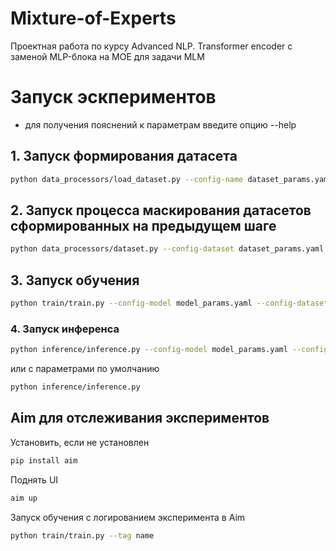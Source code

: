 # Mixture-of-Experts
Проектная работа по курсу Advanced NLP. Transformer encoder с заменой MLP-блока на MOE для задачи MLM


# Запуск эскпериментов
* для получения пояснений к параметрам введите опцию --help

## 1. Запуск формирования датасета
```bash
python data_processors/load_dataset.py --config-name dataset_params.yaml
```

## 2. Запуск процесса маскирования датасетов сформированных на предыдущем шаге
```bash
python data_processors/dataset.py --config-dataset dataset_params.yaml --config-model model_params.yaml
```

## 3. Запуск обучения
```bash
python train/train.py --config-model model_params.yaml --config-dataset dataset_params.yaml --config-train train_params.yaml
```

### 4. Запуск инференса
```bash
python inference/inference.py --config-model model_params.yaml --config-dataset dataset_params.yaml --config-train train_params.yaml
```
или с параметрами по умолчанию 
```bash
python inference/inference.py
```

## Aim для отслеживания экспериментов

Установить, если не установлен
```bash
pip install aim
```

Поднять UI
```bash
aim up
```

Запуск обучения с логированием эксперимента в Aim
```bash
python train/train.py --tag name
```